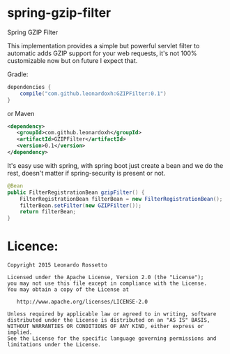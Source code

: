 # spring-gzip-filter
Spring GZIP Filter

This implementation provides a simple but powerful servlet filter to automatic adds GZIP support for your web requests, it's not 100% customizable now but on future I expect that.

Gradle:
```groovy
dependencies {
    compile("com.github.leonardoxh:GZIPFilter:0.1")
}
```

or Maven
```xml
<dependency>
   <groupId>com.github.leonardoxh</groupId>
   <artifactId>GZIPFilter</artifactId>
   <version>0.1</version>
</dependency>
```

It's easy use with spring, with spring boot just create a bean and we do the rest, doesn't matter if spring-security is present or not.
```java
@Bean
public FilterRegistrationBean gzipFilter() {
    FilterRegistrationBean filterBean = new FilterRegistrationBean();
    filterBean.setFilter(new GZIPFilter());
    return filterBean;
}
```

Licence:
=================
```
Copyright 2015 Leonardo Rossetto

Licensed under the Apache License, Version 2.0 (the "License");
you may not use this file except in compliance with the License.
You may obtain a copy of the License at

   http://www.apache.org/licenses/LICENSE-2.0

Unless required by applicable law or agreed to in writing, software
distributed under the License is distributed on an "AS IS" BASIS,
WITHOUT WARRANTIES OR CONDITIONS OF ANY KIND, either express or implied.
See the License for the specific language governing permissions and
limitations under the License.
```
